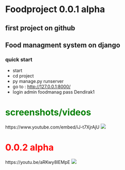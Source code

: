 # Foodproject 0.0.1 alpha

## first project on github
## Food managment system on django
### quick start 
- start 
- cd project    
- py manage.py runserver 
- go to :
http://127.0.0.1:8000/
- login admin foodmanag pass Dendirak1
<h1 style="color:green">screenshots/videos</h1>
https://www.youtube.com/embed/iJ-t7XjrAjU

<img src="https://i.ibb.co/1nDMLrk/2023-03-03-20-18-50-Window.png">
<h1 style="color:red">0.0.2 alpha</h1>
https://youtu.be/aRKwy8IEMpE

<img src="https://i.ibb.co/0Mkdcrm/2023-03-04-02-08-17-Window.png">
